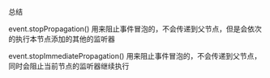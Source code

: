 总结

event.stopPropagation()
用来阻止事件冒泡的，不会传递到父节点，但是会依次的执行本节点添加的其他的监听器

event.stopImmediatePropagation()
用来阻止事件冒泡的，不会传递到父节点，同时会阻止当前节点的监听器继续执行